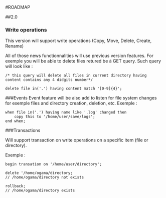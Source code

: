 #ROADMAP

##2.0

### Write operations
This version will support write operations (Copy, Move, Delete, Create, Rename)

All of those news functionnalities will use previous version features. For exemple you will be able to delete files retured be à GET query. Such query will look like :

```
/* this query will delete all files in current directory having content contains any 4 didgits number*/

delete file in('.') having content match '[0-9]{4}';
```

###Events
Event feature will be also add to listen for file system changes for exemple files and directory creation, deletion, etc. Exemple : 

```
when file in('.') having name like '.log' changed then
	copy this to '/home/user/save/logs';
end when;
```

###Transactions

Will support transaction on write operations on a specific item (file or directory).

Exemple : 
```
begin transation on '/home/user/directory';

delete '/home/ogama/directory;
// /home/ogama/directory not exists

rollback;
// /home/ogama/directory exists 
```

